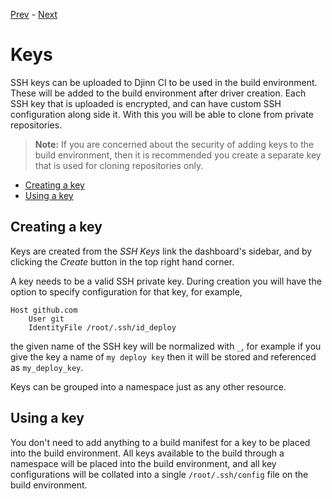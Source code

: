 [Prev](/user/objects) - [Next](/user/variables)

# Keys

SSH keys can be uploaded to Djinn CI to be used in the build environment. These
will be added to the build environment after driver creation. Each SSH key that
is uploaded is encrypted, and can have custom SSH configuration along side it.
With this you will be able to clone from private repositories.

>**Note:** If you are concerned about the security of adding keys to the build
environment, then it is recommended you create a separate key that is used for
cloning repositories only.

* [Creating a key](#creating-a-key)
* [Using a key](#using-a-key)

## Creating a key

Keys are created from the *SSH Keys* link the dashboard's sidebar, and by
clicking the *Create* button in the top right hand corner.

A key needs to be a valid SSH private key. During creation you will have the
option to specify configuration for that key, for example,

    Host github.com
        User git
        IdentityFile /root/.ssh/id_deploy

the given name of the SSH key will be normalized with `_`, for example if
you give the key a name of `my deploy key` then it will be stored and referenced
as `my_deploy_key`.

Keys can be grouped into a namespace just as any other resource.

## Using a key

You don't need to add anything to a build manifest for a key to be placed into
the build environment. All keys available to the build through a namespace will
be placed into the build environment, and all key configurations will be
collated into a single `/root/.ssh/config` file on the build environment.
